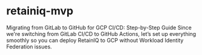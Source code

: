 # retainiq-mvp
Migrating from GitLab to GitHub for GCP CI/CD: Step-by-Step Guide
Since we're switching from GitLab CI/CD to GitHub Actions, let’s set up everything smoothly so you can deploy RetainIQ to GCP without Workload Identity Federation issues.


